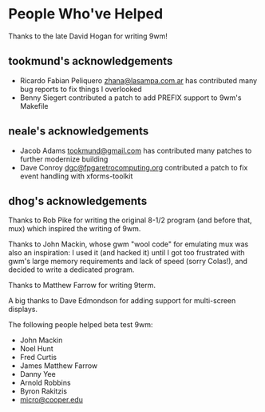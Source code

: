 People Who've Helped
====================

Thanks to the late David Hogan for writing 9wm!


tookmund's acknowledgements
---------------------------------

* Ricardo Fabian Peliquero <zhana@lasampa.com.ar> has contributed many bug reports to fix things I overlooked
* Benny Siegert contributed a patch to add PREFIX support to 9wm's Makefile

neale's acknowledgements
---------------------------------

* Jacob Adams <tookmund@gmail.com> has contributed many patches to further modernize building
* Dave Conroy <dgc@fpgaretrocomputing.org> contributed a patch to fix event handling with xforms-toolkit


dhog's acknowledgements
--------------------------------

Thanks to Rob Pike for writing the original 8-1/2 program (and
before that, mux) which inspired the writing of 9wm.

Thanks to John Mackin, whose gwm "wool code" for emulating mux
was also an inspiration: I used it (and hacked it) until I got
too frustrated with gwm's large memory requirements and lack of
speed (sorry Colas!), and decided to write a dedicated program.

Thanks to Matthew Farrow for writing 9term.

A big thanks to Dave Edmondson for adding support for
multi-screen displays.

The following people helped beta test 9wm:

* John Mackin
* Noel Hunt
* Fred Curtis
* James Matthew Farrow
* Danny Yee
* Arnold Robbins
* Byron Rakitzis
* micro@cooper.edu


